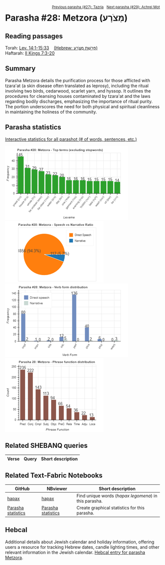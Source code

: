 <span style="float: right;"><sup><a href="../27%20-%20Tazria">Previous parasha (#27): Tazria</a> &nbsp;&nbsp;<a href="../29%20-%20Achrei%20Mot">Next parasha (#29): Achrei Mot</a></sup></span>

# Parasha #28: Metzora (מְּצֹרָע)

## Reading passages

Torah: [Lev. 14:1-15:33](https://www.stepbible.org/?q=version=NASB2020|reference=Lev.14:1-15:33&options=HNVUG) &nbsp;&nbsp; [(Hebrew: פָּרָשַׁת מְּצֹרָע)](https://tikkun.io/#/p/metzora)<br>
Haftarah: 
[II Kings 7:3-20](https://www.stepbible.org/?q=version=NASB2020|reference=2Kgs.7:3-20&options=HNVUG)

## Summary

Parasha Metzora details the purification process for those afflicted with tzara'at (a skin disease often translated as leprosy), including the ritual involving two birds, cedarwood, scarlet yarn, and hyssop. It outlines the procedures for cleansing houses contaminated by tzara'at and the laws regarding bodily discharges, emphasizing the importance of ritual purity. The portion underscores the need for both physical and spiritual cleanliness in maintaining the holiness of the community​​.

## Parasha statistics

<a href="../../General/metrics_distribution.html" target="_blank">Interactive statistics for all parashot (# of words, sentences, etc.)</a>

<img src="top_terms.png">
<img src="speech_narrative_ratio.png">
<img src="verbform_distribution.png">
<img src="phrase_function_distribution.png">

## Related SHEBANQ queries

Verse | Query | Short description
--- | --- | --- 


## Related Text-Fabric Notebooks

GitHub | NBviewer | Short description
---|---|---
<a href="https://github.com/tonyjurg/Parashot/tree/main/WeeklyParasha/28%20-%20Metzora/hapax.ipynb" target="_blank">hapax</a> | <a href="https://nbviewer.org/github/tonyjurg/Parashot/blob/main/WeeklyParasha/28%20-%20Metzora/hapax.ipynb" target="_blank">hapax</a>| Find unique words (*hapax legomena*) in this parasha.
<a href="https://github.com/tonyjurg/Parashot/tree/main/WeeklyParasha/28%20-%20Metzora/parasha_analysis.ipynb" target="_blank">Parasha statistics</a> | <a href="https://nbviewer.org/github/tonyjurg/Parashot/blob/main/WeeklyParasha/28%20-%20Metzora/parasha_analysis.ipynb" target="_blank">Parasha statistics</a>| Create graphical statistics for this parasha.

## Hebcal

Additional details about Jewish calendar and holiday information, offering users a resource for tracking Hebrew dates, candle lighting times, and other relevant information in the Jewish calendar. [Hebcal entry for parasha Metzora](https://www.hebcal.com/sedrot/metzora).


